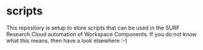 # scripts
This repository is setup to store scripts that can be used in the SURF Research Cloud automation of Workspace Components.
If you do not know what this means, then have a look elsewhere :-)
